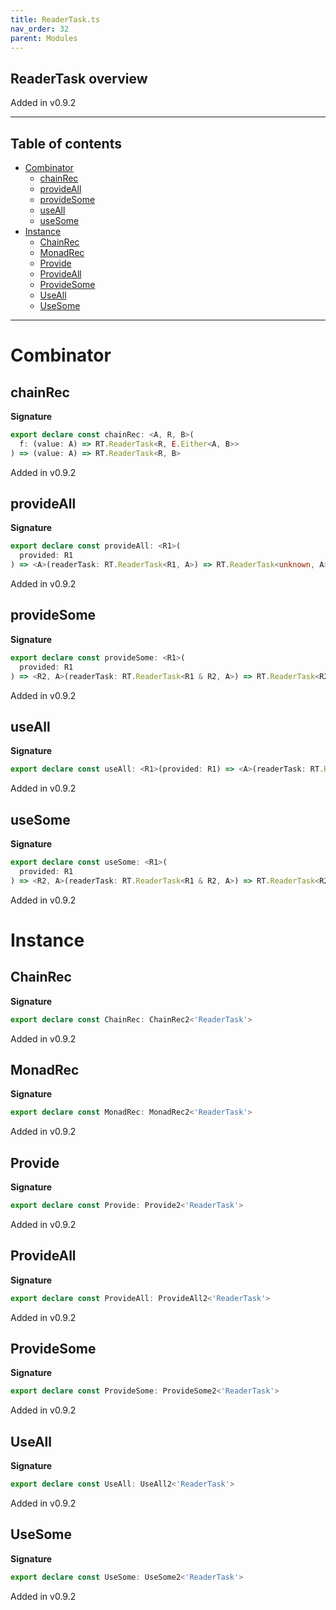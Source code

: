 ```yaml
---
title: ReaderTask.ts
nav_order: 32
parent: Modules
---
```


## ReaderTask overview

Added in v0.9.2

---

<h2 class="text-delta">Table of contents</h2>

- [Combinator](#combinator)
  - [chainRec](#chainrec)
  - [provideAll](#provideall)
  - [provideSome](#providesome)
  - [useAll](#useall)
  - [useSome](#usesome)
- [Instance](#instance)
  - [ChainRec](#chainrec)
  - [MonadRec](#monadrec)
  - [Provide](#provide)
  - [ProvideAll](#provideall)
  - [ProvideSome](#providesome)
  - [UseAll](#useall)
  - [UseSome](#usesome)

---

# Combinator

## chainRec

**Signature**

```ts
export declare const chainRec: <A, R, B>(
  f: (value: A) => RT.ReaderTask<R, E.Either<A, B>>
) => (value: A) => RT.ReaderTask<R, B>
```

Added in v0.9.2

## provideAll

**Signature**

```ts
export declare const provideAll: <R1>(
  provided: R1
) => <A>(readerTask: RT.ReaderTask<R1, A>) => RT.ReaderTask<unknown, A>
```

Added in v0.9.2

## provideSome

**Signature**

```ts
export declare const provideSome: <R1>(
  provided: R1
) => <R2, A>(readerTask: RT.ReaderTask<R1 & R2, A>) => RT.ReaderTask<R2, A>
```

Added in v0.9.2

## useAll

**Signature**

```ts
export declare const useAll: <R1>(provided: R1) => <A>(readerTask: RT.ReaderTask<R1, A>) => RT.ReaderTask<unknown, A>
```

Added in v0.9.2

## useSome

**Signature**

```ts
export declare const useSome: <R1>(
  provided: R1
) => <R2, A>(readerTask: RT.ReaderTask<R1 & R2, A>) => RT.ReaderTask<R2, A>
```

Added in v0.9.2

# Instance

## ChainRec

**Signature**

```ts
export declare const ChainRec: ChainRec2<'ReaderTask'>
```

Added in v0.9.2

## MonadRec

**Signature**

```ts
export declare const MonadRec: MonadRec2<'ReaderTask'>
```

Added in v0.9.2

## Provide

**Signature**

```ts
export declare const Provide: Provide2<'ReaderTask'>
```

Added in v0.9.2

## ProvideAll

**Signature**

```ts
export declare const ProvideAll: ProvideAll2<'ReaderTask'>
```

Added in v0.9.2

## ProvideSome

**Signature**

```ts
export declare const ProvideSome: ProvideSome2<'ReaderTask'>
```

Added in v0.9.2

## UseAll

**Signature**

```ts
export declare const UseAll: UseAll2<'ReaderTask'>
```

Added in v0.9.2

## UseSome

**Signature**

```ts
export declare const UseSome: UseSome2<'ReaderTask'>
```

Added in v0.9.2
